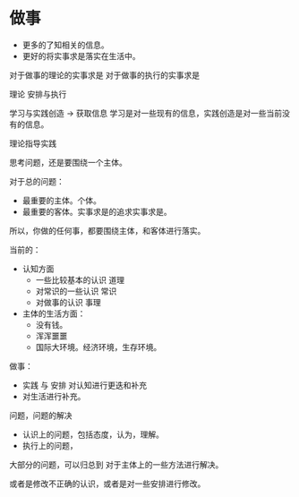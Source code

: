 # 做事


- 更多的了知相关的信息。
- 更好的将实事求是落实在生活中。






对于做事的理论的实事求是
对于做事的执行的实事求是

理论
安排与执行





学习与实践创造 -> 获取信息
学习是对一些现有的信息，实践创造是对一些当前没有的信息。



理论指导实践

思考问题，还是要围绕一个主体。

对于总的问题：

- 最重要的主体。个体。
- 最重要的客体。实事求是的追求实事求是。

所以，你做的任何事，都要围绕主体，和客体进行落实。

当前的：

- 认知方面
  - 一些比较基本的认识 道理
  - 对常识的一些认识  常识
  - 对做事的认识   事理
- 主体的生活方面：
  - 没有钱。
  - 浑浑噩噩
  - 国际大环境。经济环境，生存环境。


做事：

- 实践 与 安排 对认知进行更迭和补充
- 对生活进行补充。



问题，问题的解决

- 认识上的问题，包括态度，认为，理解。
- 执行上的问题，

大部分的问题，可以归总到 对于主体上的一些方法进行解决。

或者是修改不正确的认识，或者是对一些安排进行修改。